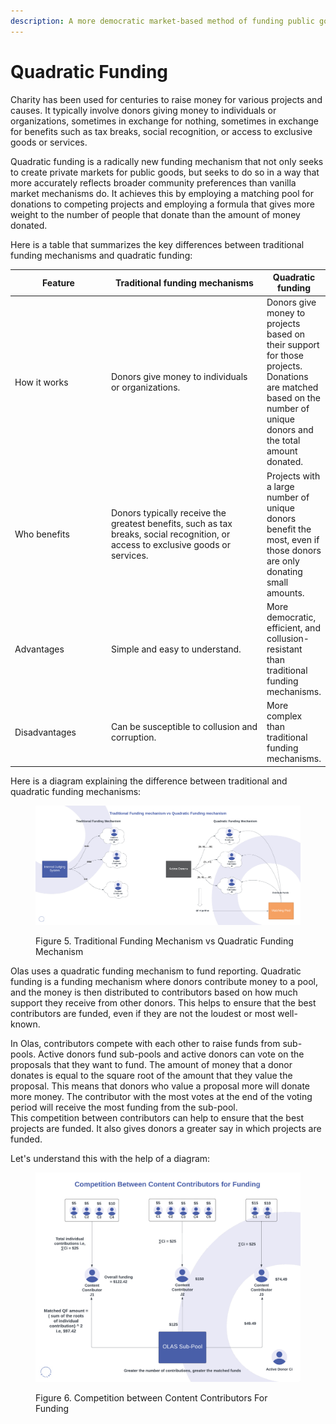 ```yaml
---
description: A more democratic market-based method of funding public goods
---
```


# Quadratic Funding

Charity has been used for centuries to raise money for various projects and causes. It typically involve donors giving money to individuals or organizations, sometimes in exchange for nothing, sometimes in exchange for benefits such as tax breaks, social recognition, or access to exclusive goods or services.

Quadratic funding is a radically new funding mechanism that not only seeks to create private markets for public goods, but seeks to do so in a way that more accurately reflects broader community preferences than vanilla market mechanisms do. It achieves this by employing a matching pool for donations to competing projects and employing a formula that gives more weight to the number of people that donate than the amount of money donated.&#x20;

Here is a table that summarizes the key differences between traditional funding mechanisms and quadratic funding:

<table><thead><tr><th width="161">Feature</th><th width="306.3333333333333">Traditional funding mechanisms</th><th>Quadratic funding</th></tr></thead><tbody><tr><td>How it works</td><td>Donors give money to individuals or organizations.</td><td>Donors give money to projects based on their support for those projects. Donations are matched based on the number of unique donors and the total amount donated.</td></tr><tr><td>Who benefits</td><td>Donors typically receive the greatest benefits, such as tax breaks, social recognition, or access to exclusive goods or services.</td><td>Projects with a large number of unique donors benefit the most, even if those donors are only donating small amounts.</td></tr><tr><td>Advantages</td><td>Simple and easy to understand.</td><td>More democratic, efficient, and collusion-resistant than traditional funding mechanisms.</td></tr><tr><td>Disadvantages</td><td>Can be susceptible to collusion and corruption.</td><td>More complex than traditional funding mechanisms.</td></tr></tbody></table>

Here is a diagram explaining the difference between traditional and quadratic funding mechanisms:

<figure><img src="../../.gitbook/assets/Funding Mechanism Comparisons (1).png" alt=""><figcaption><p>Figure 5. Traditional Funding Mechanism vs Quadratic Funding Mechanism</p></figcaption></figure>

Olas uses a quadratic funding mechanism to fund reporting. Quadratic funding is a funding mechanism where donors contribute money to a pool, and the money is then distributed to contributors based on how much support they receive from other donors. This helps to ensure that the best contributors are funded, even if they are not the loudest or most well-known.

In Olas, contributors compete with each other to raise funds from sub-pools. Active donors fund sub-pools and active donors can vote on the proposals that they want to fund. The amount of money that a donor donates is equal to the square root of the amount that they value the proposal. This means that donors who value a proposal more will donate more money. The contributor with the most votes at the end of the voting period will receive the most funding from the sub-pool.\
This competition between contributors can help to ensure that the best projects are funded. It also gives donors a greater say in which projects are funded.

Let's understand this with the help of a diagram:

<figure><img src="../../.gitbook/assets/Competition between content contributors (1).png" alt=""><figcaption><p>Figure 6. Competition between Content Contributors For Funding</p></figcaption></figure>
